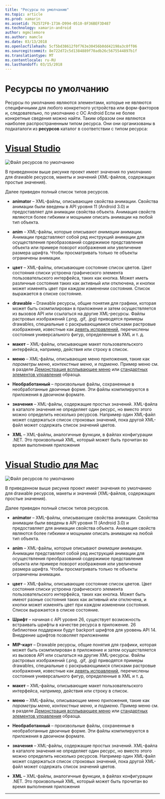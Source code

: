 ```yaml
---
title: "Ресурсы по умолчанию"
ms.topic: article
ms.prod: xamarin
ms.assetid: 762572F0-173A-D994-0510-8F36BEF3D487
ms.technology: xamarin-android
author: mgmclemore
ms.author: mamcle
ms.date: 03/13/2018
ms.openlocfilehash: 5cf5bd38612f0f763e30456b0dd42198a3c0ff06
ms.sourcegitcommit: 8e722d72c5d1384889f70adb26c5675544897b1f
ms.translationtype: MT
ms.contentlocale: ru-RU
ms.lasthandoff: 03/15/2018
---
```

# <a name="default-resources"></a>Ресурсы по умолчанию

Ресурсы по умолчанию являются элементами, которые не являются специфичными для любого конкретного устройства или форм-факторов и, следовательно, по умолчанию с ОС Android Если не более конкретные сведения можно найти. Таким образом они являются наиболее распространенным типом ресурса. Они они организованы в подкаталоги из **ресурсов** каталог в соответствии с типом ресурса:

# <a name="visual-studiotabvswin"></a>[Visual Studio](#tab/vswin)

![Файл ресурсов по умолчанию](default-resources-images/01-resource-files-vs.png)

В приведенном выше рисунке проект имеет значения по умолчанию для drawable ресурсов, макеты и значений (XML-файлов, содержащих простые значения).

Далее приведен полный список типов ресурсов.

-  **animator** &ndash; XML-файлы, описывающие свойства анимации.
   Свойства анимации были введены в API уровня 11 (Android 3.0) и предоставляет для анимации свойства объекта. Анимация свойств являются более гибкими и мощными описать анимации на любой тип объекта.

-  **anim** &ndash; XML-файлы, которые описывают *анимации* анимации. Анимации представляют собой ряд инструкций анимации для осуществления преобразований содержимое представления объекта или примере поворот изображения или увеличение размера шрифта. Чтобы просматривать только те объекты ограничены анимации.

-  **цвет** &ndash; XML-файлы, описывающие состояние список цветов. Цвет состояния списки устроена графического элемента пользовательского интерфейса, таких как кнопка.
   Может иметь различные состояния таких как активный или отключена, и кнопки может изменять цвет при каждом изменении состояния. Список выражается в списке состояние.

-  **drawable** &ndash; Drawable ресурсы, общие понятия для графики, которая может быть скомпилирован в приложение и затем осуществляется из вызовов API или ссылаться на другие XML-ресурсы.
   Файлы растровых изображений (.png, .gif, .jpg) приводятся примеры drawables, специальные с раскрывающимися списками растровые изображения, известные как [девять исправлений](https://developer.android.com/guide/topics/graphics/2d-graphics.html#nine-patch), перечислены состояния универсального фигур, определенные в XML и т. д.
 
-  **макет** &ndash; XML-файлы, описывающие макет пользовательского интерфейса, например, действия или строку в список.

-  **меню** &ndash; XML-файлы, описывающие меню приложения, такие как *параметры меню*, *контекстные меню*, и *подменю*. Пример меню см. в разделе [Демонстрация всплывающее меню](https://developer.xamarin.com/samples/monodroid/PopupMenuDemo/) или [стандартных элементов управления](https://developer.xamarin.com/samples/mobile/StandardControls/) образца.

-  **Необработанный** &ndash; произвольные файлы, сохраненные в необработанные двоичные форме. Эти файлы компилируются в приложения в двоичном формате.

-  **значения** &ndash; XML-файлы, содержащие простых значений. XML-файла в каталоге значения не определяет один ресурс, но вместо этого можно определить несколько ресурсов. Например один XML-файл может содержаться список строковых значений, пока другой XML-файл может содержать список значений цветов.

-  **XML** &ndash; XML-файлы, аналогичные функции, в файлах конфигурации .NET. Это произвольный XML, который может быть прочитан во время выполнения приложения


# <a name="visual-studio-for-mactabvsmac"></a>[Visual Studio для Mac](#tab/vsmac)

![Файл ресурсов по умолчанию](default-resources-images/01-resource-files-xs.png)

В приведенном выше рисунке проект имеет значения по умолчанию для drawable ресурсов, макеты и значений (XML-файлов, содержащих простые значения).

Далее приведен полный список типов ресурсов.

-  **animator** &ndash; XML-файлы, описывающие свойства анимации.
   Свойства анимации были введены в API уровня 11 (Android 3.0) и предоставляет для анимации свойства объекта. Анимация свойств являются более гибкими и мощными описать анимации на любой тип объекта.

-  **anim** &ndash; XML-файлы, которые описывают *анимации* анимации. Анимации представляют собой ряд инструкций анимации для осуществления преобразований содержимое представления объекта или примере поворот изображения или увеличение размера шрифта. Чтобы просматривать только те объекты ограничены анимации.

-  **цвет** &ndash; XML-файлы, описывающие состояние список цветов. Цвет состояния списки устроена графического элемента пользовательского интерфейса, таких как кнопка.
   Может быть имеют разные состояния таких как активный или отключена, и кнопки может изменять цвет при каждом изменении состояния. Список выражается в списке состояние.

-  **Шрифт** &ndash; начиная с API уровня 26, существует возможность встраивать шрифты в качестве ресурса в приложение. 26 библиотеки поддержки будут backport шрифтов для уровень API 14. Внедрение шрифтов позволяет приложениям

-  **MIP-карт** &ndash; Drawable ресурсы, общие понятия для графики, которая может быть скомпилирован в приложение и затем осуществляется из вызовов API или ссылаться на другие XML-ресурсы.
   Файлы растровых изображений (.png, .gif, .jpg) приводятся примеры drawables, специальные с раскрывающимися списками растровые изображения, известные как [девять исправлений](https://developer.android.com/guide/topics/graphics/2d-graphics.html#nine-patch), перечислены состояния универсального фигур, определенные в XML и т. д.

-  **макет** &ndash; XML-файлы, описывающие макет пользовательского интерфейса, например, действия или строку в список.

-  **меню** &ndash; XML-файлы, описывающие меню приложения, такие как *параметры меню*, *контекстные меню*, и *подменю*. Пример меню см. в разделе [Демонстрация всплывающее меню](https://developer.xamarin.com/samples/monodroid/PopupMenuDemo/) или [стандартных элементов управления](https://developer.xamarin.com/samples/mobile/StandardControls/) образца.

-  **Необработанный** &ndash; произвольные файлы, сохраненные в необработанные двоичные форме. Эти файлы компилируются в приложения в двоичном формате.

-  **значения** &ndash; XML-файлы, содержащие простых значений. XML-файла в каталоге значения не определяет один ресурс, но вместо этого можно определить несколько ресурсов. Например один XML-файл может содержаться список строковых значений, пока другой XML-файл может содержать список значений цветов.

-  **XML** &ndash; XML-файлы, аналогичные функции, в файлах конфигурации .NET. Это произвольный XML, который может быть прочитан во время выполнения приложения

-----
